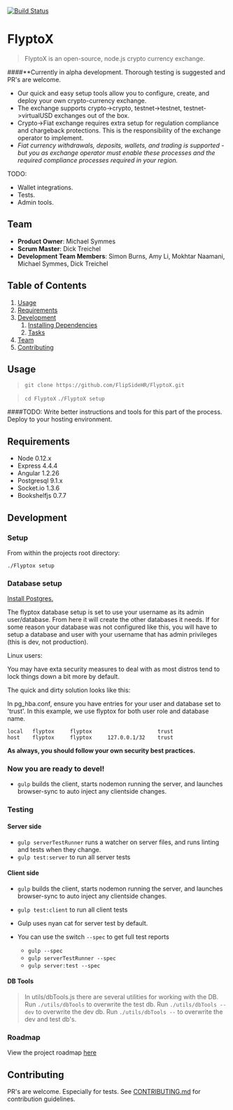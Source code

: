 [![Build Status](https://travis-ci.org/FlipSideHR/FlyptoX.svg?branch=master)](https://travis-ci.org/FlipSideHR/FlyptoX)

# FlyptoX

> FlyptoX is an open-source, node.js crypto currency exchange. 

####**Currently in alpha development. Thorough testing is suggested and PR's are welcome.

- Our quick and easy setup tools allow you to configure, create, and deploy your own crypto-currency exchange.
- The exchange supports crypto->crypto, testnet->testnet, testnet->virtualUSD exchanges out of the box.
- Crypto->Fiat exchange requires extra setup for regulation compliance and chargeback protections. This is the responsibility of the exchange operator to implement.
- *Fiat currency withdrawals, deposits, wallets, and trading is supported - but you as exchange operator must enable these processes and the required compliance processes required in your region.*

TODO:
- Wallet integrations.
- Tests.
- Admin tools.

## Team

  - __Product Owner__: Michael Symmes
  - __Scrum Master__: Dick Treichel
  - __Development Team Members__: Simon Burns, Amy Li, Mokhtar Naamani, Michael Symmes, Dick Treichel

## Table of Contents

1. [Usage](#Usage)
1. [Requirements](#requirements)
1. [Development](#development)
    1. [Installing Dependencies](#installing-dependencies)
    1. [Tasks](#tasks)
1. [Team](#team)
1. [Contributing](#contributing)

## Usage

> `git clone https://github.com/FlipSideHR/FlyptoX.git`

> `cd FlyptoX`
> `./FlyptoX setup`

####TODO: Write better instructions and tools for this part of the process.
Deploy to your hosting environment.


## Requirements

- Node 0.12.x
- Express 4.4.4
- Angular 1.2.26
- Postgresql 9.1.x
- Socket.io  1.3.6
- Bookshelfjs 0.7.7 

## Development

### Setup

From within the projects root directory:

```
./Flyptox setup
```

### Database setup

[Install Postgres.](https://wiki.postgresql.org/wiki/Detailed_installation_guides)


The flyptox database setup is set to use your username as its admin user/database. From here it will create the other databases it needs. If for some reason your database was not configured like this, you will have to setup a database and user with your username that has admin privileges (this is dev, not production).

Linux users:

You may have exta security measures to deal with as most distros tend to lock things down a bit more by default.

The quick and dirty solution looks like this:

In pg_hba.conf, ensure you have entries for your user and database set to 'trust'.
In this example, we use flyptox for both user role and database name.

```
local	flyptox 	flyptox 					trust
host	flyptox 	flyptox 	127.0.0.1/32 	trust
```

**As always, you should follow your own security best practices.**

### Now you are ready to devel!

- `gulp` builds the client, starts nodemon running the server, and launches browser-sync to auto inject any clientside changes. 

### Testing

#### Server side
- `gulp serverTestRunner` runs a watcher on server files, and runs linting and tests when they change.
- `gulp test:server` to run all server tests

#### Client side
- `gulp` builds the client, starts nodemon running the server, and launches browser-sync to auto inject any clientside changes. 
- `gulp test:client` to run all client tests

- Gulp uses nyan cat for server test by default.
- You can use the switch `--spec` to get full test reports
    - `gulp --spec`
    - `gulp serverTestRunner --spec`
    - `gulp server:test --spec`

#### DB Tools
> In utils/dbTools.js there are several utilities for working with the DB.
> Run `./utils/dbTools` to overwrite the test db.
> Run `./utils/dbTools --dev` to overwrite the dev db.
> Run `./utils/dbTools --` to overwrite the dev and test db's.
### Roadmap

View the project roadmap [here](https://github.com/FlipSideHR/FlyptoX/issues)

## Contributing

PR's are welcome. Especially for tests.
See [CONTRIBUTING.md](CONTRIBUTING.md) for contribution guidelines.
